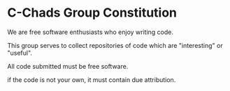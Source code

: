 # C-Chads Group Constitution

We are free software enthusiasts who enjoy writing code.

This group serves to collect repositories of code which are "interesting" or
"useful".

All code submitted must be free software.

if the code is not your own, it must contain due attribution.

